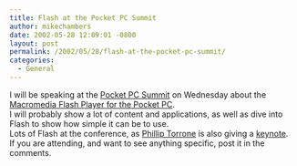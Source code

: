 ```yaml
---
title: Flash at the Pocket PC Summit
author: mikechambers
date: 2002-05-28 12:09:01 -0800
layout: post
permalink: /2002/05/28/flash-at-the-pocket-pc-summit/
categories:
  - General
---
```



I will be speaking at the [Pocket PC Summit][1] on Wednesday about the [Macromedia Flash Player for the Pocket PC][2].  
I will probably show a lot of content and applications, as well as dive into Flash to show how simple it can be to use.  
Lots of Flash at the conference, as [Phillip Torrone][3] is also giving a [keynote][4].  
If you are attending, and want to see anything specific, post it in the comments.

 [1]: http://www.pocketpcsummit.com
 [2]: http://radio.weblogs.com/0106797/2002/05/21.html#a95
 [3]: http://www.flashenabled.com
 [4]: http://www.pocketpcsummit.com/keynotes.php